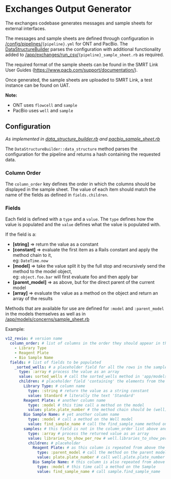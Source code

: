 # Exchanges Output Generator

The exchanges codebase generates messages and sample sheets for external interfaces.

The messages and sample sheets are defined through configuration in
[/config/pipelines/](/config/pipelines/)`{pipeline}.yml` for ONT and PacBio. The
[DataStructureBuilder](/app/exchanges/data_structure_builder.rb) parses the configuration with
additional functionality added to
[/app/exchanges/run_csv/](/app/exchanges/run_csv/)`{pipeline}_sample_sheet.rb` as required.

The required format of the sample sheets can be found in the SMRT Link User Guides
(https://www.pacb.com/support/documentation/).

Once generated, the sample sheets are uploaded to SMRT Link, a test instance can be found on UAT.

**Note:**

- ONT uses `flowcell` and `sample`
- PacBio uses `well` and `sample`

## Configuration

_As implemented in [data_structure_builder.rb](/app/exchanges/data_structure_builder.rb) and
[pacbio_sample_sheet.rb](/app/exchanges/run_csv/pacbio_sample_sheet.rb)_

The `DataStructureBuilder::data_structure` method parses the configuration for the pipeline and
returns a hash containing the requested data.

### Column Order

The `column_order` key defines the order in which the columns should be displayed in the sample
sheet. The value of each item should match the name of the fields as defined in `fields.children`.

### Fields

Each field is defined with a `type` and a `value`. The `type` defines how the value is populated and
the `value` defines what the value is populated with.

If the field is a:

- **[string]** => return the value as a constant
- **[constant]** => evaluate the first item as a Rails constant and apply the method chain to it,  
  eg: `DateTime.now`
- **[model]** => take the value split it by the full stop and recursively send the method to the
  model object,  
  eg: `object.foo.bar` will first evaluate foo and then apply bar
- **[parent_model]** => as above, but for the direct parent of the current model
- **[array]** => evaluate the value as a method on the object and return an array of the results

Methods that are available for use are defined for `:model` and `:parent_model` in the models
themselves as well as in [/app/models/concerns/sample_sheet.rb](/app/models/concerns/sample_sheet.rb)

Example:

```yaml
v12_revio: # version name
  column_order: # list of columns in the order they should appear in the sample sheet
    - Library Type
    - Reagent Plate
    - Bio Sample Name
  fields: # list of fields to be populated
    _sorted_wells: # a placeholder field for all the rows in the sample sheet
      type: :array # process the value as an array
      value: sorted_wells # call the sorted_wells method in 'app/models/concerns/sample_sheet.rb'
      children: # placeholder field 'containing' the elements from the sorted_wells array (Wells)
        Library Type: # column name
          type: :string # return the value as a string constant
          value: Standard # literally the text 'Standard'
        Reagent Plate: # another column name
          type: :model # this time call a method on the model
          value: plate.plate_number # the method chain should be (well).plate.plate_number
        Bio Sample Name: # yet another column name
          type: :model # call a method on the Well model
          value: find_sample_name # call the find_sample_name method on the Well
        samples: # this field is not in the column_order list above and so will not be included
          type: :array # process the returned value as an array
          value: libraries_to_show_per_row # well.libraries_to_show_per_row (might be nil)
          children: # placeholder
            Reagent Plate: # as this column is repeated from above the same column in the sample sheet will be used
              type: :parent_model # call the method on the parent model (well)
              value: plate.plate_number # call well.plate.plate_number again
            Bio Sample Name: # this column is also repeated from above
              type: :model # this time call a method on the Sample
              value: find_sample_name # call sample.find_sample_name
```
